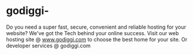 # godiggi-
Do you need a super fast, secure, convenient and reliable hosting for your website? We've got the Tech behind your online success. Visit our web hosting site @ www.godiggi.com to choose the best home for your site. Or developer services @ godiggi.com 
